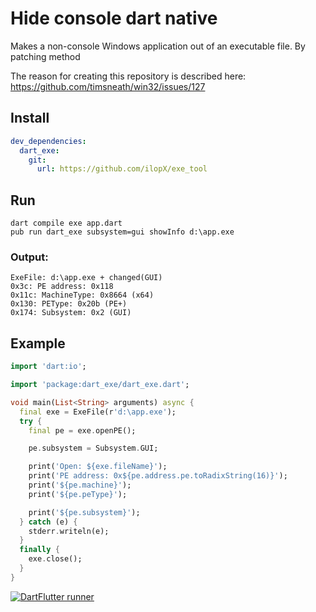 # Hide console dart native
Makes a non-console Windows application out of an executable file. By patching method

The reason for creating this repository is described here: https://github.com/timsneath/win32/issues/127
## Install
```yaml
dev_dependencies:
  dart_exe:
    git:
      url: https://github.com/ilopX/exe_tool
```

## Run
```batch
dart compile exe app.dart
pub run dart_exe subsystem=gui showInfo d:\app.exe
```

### Output:
```
ExeFile: d:\app.exe + changed(GUI)
0x3c: PE address: 0x118
0x11c: MachineType: 0x8664 (x64)
0x130: PEType: 0x20b (PE+)
0x174: Subsystem: 0x2 (GUI)
```

## Example
```dart
import 'dart:io';

import 'package:dart_exe/dart_exe.dart';

void main(List<String> arguments) async {
  final exe = ExeFile(r'd:\app.exe');
  try {
    final pe = exe.openPE();

    pe.subsystem = Subsystem.GUI;

    print('Open: ${exe.fileName}');
    print('PE address: 0x${pe.address.pe.toRadixString(16)}');
    print('${pe.machine}');
    print('${pe.peType}');

    print('${pe.subsystem}');
  } catch (e) {
    stderr.writeln(e);
  }
  finally {
    exe.close();
  }
}
```
[![DartFlutter runner](https://img.youtube.com/vi/cbjDu0KLzeA/0.jpg)](https://www.youtube.com/watch?v=cbjDu0KLzeA)


